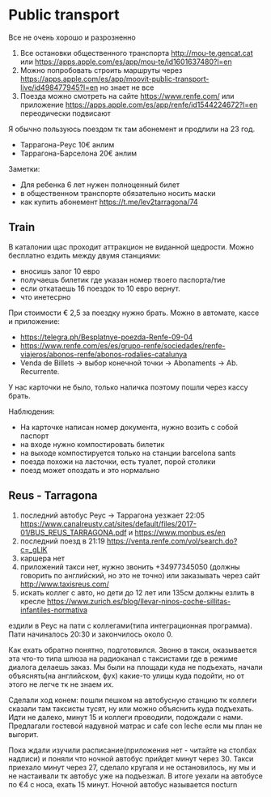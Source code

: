 # Public transport

Все не очень хорошо и разрозненно

1. Все остановки общественного транспорта http://mou-te.gencat.cat или https://apps.apple.com/es/app/mou-te/id1601637480?l=en
2. Можно попробовать строить маршруты через https://apps.apple.com/es/app/moovit-public-transport-live/id498477945?l=en но знает не все
3. Поезда можно смотреть на сайте https://www.renfe.com/ или приложение https://apps.apple.com/es/app/renfe/id1544224672?l=en переодически подвисают

Я обычно пользуюсь поездом тк там абонемент и продлили на 23 год.

* Таррагона-Реус 10€ анлим
* Таррагона-Барселона 20€ анлим

Заметки:

* Для ребенка 6 лет нужен полноценный билет
* в общественном транспорте обязательно носить маски
* как купить абонемент https://t.me/lev2tarragona/74


## Train

В каталонии щас проходит аттракцион не виданной щедрости. Можно  бесплатно ездить между двумя станциями:

* вносишь залог 10 евро
* получаешь билетик где указан номер твоего паспорта/тие
* если откатаешь 16 поездок то 10 евро вернут.
* что инетесрно

При стоимости € 2,5  за поездку нужно брать. Можно в автомате, кассе и приложение:

* https://telegra.ph/Besplatnye-poezda-Renfe-09-04
* https://www.renfe.com/es/es/grupo-renfe/sociedades/renfe-viajeros/abonos-renfe/abonos-rodalies-catalunya
* Venda de Billets -> выбор конечной точки -> Abonaments -> Ab. Recurrente.

У нас карточки не было, только наличка поэтому пошли через кассу брать.

Наблюдения:

* На карточке написан номер документа, нужно возить с собой паспорт
* на входе  нужно компостировать билетик
* на выходе компостируется только на станции barcelona sants
* поезда похожи на ласточки, есть туалет, порой столики
* поезд может опоздать и это нормально

## Reus - Tarragona

1. последний автобус Реус -> Таррагона уезжает 22:05 https://www.canalreustv.cat/sites/default/files/2017-01/BUS_REUS_TARRAGONA.pdf и https://www.monbus.es/en
2. последний поезд в 21:19 https://venta.renfe.com/vol/search.do?c=_gLlK
3. каршера нет
4. приложений такси нет, нужно звонить  +34977345050 (должны говорить по английский, но это не точно) или заказывать через сайт http://www.taxisreus.com/
5. искать коллег с авто, но дети до 12 лет или 135см должны езлить в кресле https://www.zurich.es/blog/llevar-ninos-coche-sillitas-infantiles-normativa

ездили в Реус на пати с коллегами(типа интеграционная программа). Пати начиналось 20:30 и закончилось около 0.

Как ехать обратно понятно, подготовился. Звоню в такси, оказывается эта что-то типа шлюза на радиоканал с таксистами где в режиме диалога делаешь заказ. Мы были на площади куда не подъехать, начали объяснять(на английском, фух) какие-то улицы куда подойти, но от этого не легче тк не знаем их.

Сделали ход конем: пошли пешком на автобусную станцию тк коллеги сказали там таксисты тусят, ну или можно объяснить куда подъехать. Идти не далеко, минут 15 и коллеги проводили, подождали с нами. Предлагали  гостевой надувной матрас и cafe con leche если мы план не выгорит.

Пока ждали изучили расписание(приложения нет - читайте на столбах надписи) и поняли что ночной автобус прийдет минут через 30. Такси приехало минут через 27, сделало кругаля и не остановилось, ну мы и не настаивали тк автобус уже на подъезжал. В итоге уехали на автобусе по €4 с носа, ехать 15 минут. Ночной автобус называется nocturn
